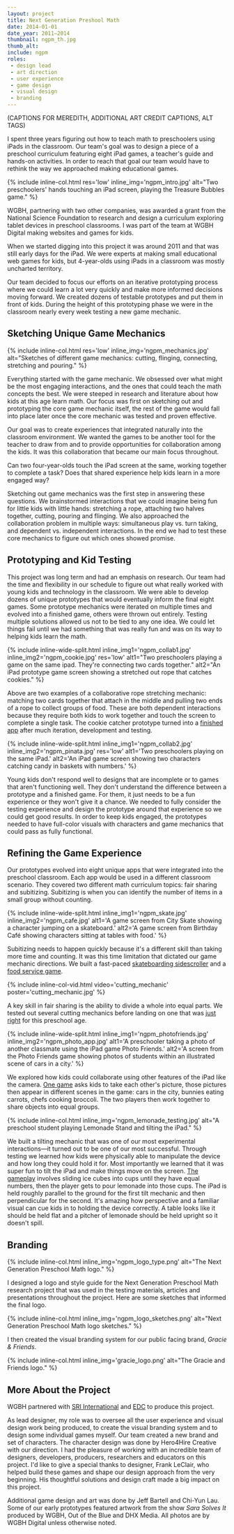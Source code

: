 ```yaml
---
layout: project
title: Next Generation Preshool Math
date: 2014-01-01
date_year: 2011–2014
thumbnail: ngpm_th.jpg
thumb_alt: 
include: ngpm
roles:
 - design lead
 - art direction
 - user experience
 - game design
 - visual design
 - branding
---
```


(CAPTIONS FOR MEREDITH, ADDITIONAL ART CREDIT CAPTIONS, ALT TAGS)

I spent three years figuring out how to teach math to preschoolers using iPads in the classroom. Our team's goal was to design a piece of a preschool curriculum featuring eight iPad games, a teacher's guide and hands-on activities. In order to reach that goal our team would have to rethink the way we approached making educational games.

{% include inline-col.html res='low' inline_img='ngpm_intro.jpg' alt="Two preschoolers' hands touching an iPad screen, playing the Treasure Bubbles game." %}

WGBH, partnering with two other companies, was awarded a grant from the National Science Foundation to research and design a curriculum exploring tablet devices in preschool classrooms. I was part of the team at WGBH Digital making websites and games for kids.

When we started digging into this project it was around 2011 and that was still early days for the iPad. We were experts at making small educational web games for kids, but 4-year-olds using iPads in a classroom was mostly uncharted territory.

Our team decided to focus our efforts on an iterative prototyping process where we could learn a lot very quickly and make more informed decisions moving forward. We created dozens of testable prototypes and put them in front of kids. During the height of this prototyping phase we were in the classroom nearly every week testing a new game mechanic.

## Sketching Unique Game Mechanics

{% include inline-col.html res='low' inline_img='ngpm_mechanics.jpg' alt="Sketches of different game mechanics: cutting, flinging, connecting, stretching and pouring." %}

Everything started with the game mechanic. We obsessed over what might be the most engaging interactions, and the ones that could teach the math concepts the best. We were steeped in research and literature about how kids at this age learn math. Our focus was first on sketching out and prototyping the core game mechanic itself, the rest of the game would fall into place later once the core mechanic was tested and proven effective. 

Our goal was to create experiences that integrated naturally into the classroom environment. We wanted the games to be another tool for the teacher to draw from and to provide opportunities for collaboration among the kids. It was this collaboration that became our main focus throughout.

Can two four-year-olds touch the iPad screen at the same, working together to complete a task? Does that shared experience help kids learn in a more engaged way? 

Sketching out game mechanics was the first step in answering these questions. We brainstormed interactions that we could imagine being fun for little kids with little hands: stretching a rope, attaching two halves together, cutting, pouring and flinging. We also approached the collaboration problem in multiple ways: simultaneous play vs. turn taking, and dependent vs. independent interactions. In the end we had to test these core mechanics to figure out which ones showed promise.

## Prototyping and Kid Testing

This project was long term and had an emphasis on research. Our team had the time and flexibility in our schedule to figure out what really worked with young kids and technology in the classroom. We were able to develop dozens of unique prototypes that would eventually inform the final eight games. Some prototype mechanics were iterated on multiple times and evolved into a finished game, others were thrown out entirely. Testing multiple solutions allowed us not to be tied to any one idea. We could let things fail until we had something that was really fun and was on its way to helping kids learn the math.

{% include inline-wide-split.html inline_img1='ngpm_collab1.jpg' inline_img2='ngpm_cookie.jpg' res='low' alt1="Two preschoolers playing a game on the same ipad. They're connecting two cards together." alt2="An iPad prototype game screen showing a stretched out rope that catches cookies." %}

Above are two examples of a collaborative rope stretching mechanic: matching two cards together that attach in the middle and pulling two ends of a rope to collect groups of food. These are both dependent interactions because they require both kids to work together and touch the screen to complete a single task. The cookie catcher prototype turned into a [finished app](https://itunes.apple.com/us/app/gracie-friends-treasure-bubbles/id922540241?mt=8) after much iteration, development and testing.

{% include inline-wide-split.html inline_img1='ngpm_collab2.jpg' inline_img2='ngpm_pinata.jpg' res='low' alt1='Two preschoolers playing on the same iPad.' alt2='An iPad game screen showing two characters catching candy in baskets with numbers.' %}

Young kids don't respond well to designs that are incomplete or to games that aren't functioning well. They don't understand the difference between a prototype and a finished game. For them, it just needs to be a fun experience or they won't give it a chance. We needed to fully consider the testing experience and design the prototype around that experience so we could get good results. In order to keep kids engaged, the prototypes needed to have full-color visuals with characters and game mechanics that could pass as fully functional.

## Refining the Game Experience

Our prototypes evolved into eight unique apps that were integrated into the preschool classroom. Each app would be used in a different classroom scenario. They covered two different math curriculum topics: fair sharing and subitizing. Subitizing is when you can identify the number of items in a small group without counting.

{% include inline-wide-split.html inline_img1='ngpm_skate.jpg' inline_img2='ngpm_cafe.jpg' alt1='A game screen from City Skate showing a character jumping on a skateboard.' alt2='A game screen from Birthday Café showing characters sitting at tables with food.' %}

Subitizing needs to happen quickly because it's a different skill than taking more time and counting. It was this time limitation that dictated our game mechanic directions. We built a fast-paced [skateboarding sidescroller](https://itunes.apple.com/us/app/gracie-friends-city-skate/id923473173?mt=8) and a [food service game](https://itunes.apple.com/us/app/gracie-friends-birthday-cafe/id923468817?mt).

{% include inline-col-vid.html video='cutting_mechanic' poster='cutting_mechanic.jpg' %}

A key skill in fair sharing is the ability to divide a whole into equal parts. We tested out several cutting mechanics before landing on one that was [just right](https://itunes.apple.com/us/app/gracie-friends-breakfast-time/id948483398?mt=8) for this preschool age.

{% include inline-wide-split.html inline_img1='ngpm_photofriends.jpg' inline_img2='ngpm_photo_app.jpg' alt1='A preschooler taking a photo of another classmate using the iPad game Photo Friends.' alt2='A screen from the Photo Friends game showing photos of students within an illustrated scene of cars in a city.' %}

We explored how kids could collaborate using other features of the iPad like the camera. [One game](https://itunes.apple.com/us/app/gracie-friends-photo-friends/id948483390?mt=8) asks kids to take each other's picture, those pictures then appear in different scenes in the game: cars in the city, bunnies eating carrots, chefs cooking broccoli. The two players then work together to share objects into equal groups.

{% include inline-col.html inline_img='ngpm_lemonade_testing.jpg' alt="A preschool student playing Lemonade Stand and tilting the iPad." %}

We built a tilting mechanic that was one of our most experimental interactions—it turned out to be one of our most successful. Through testing we learned how kids were physically able to manipulate the device and how long they could hold it for. Most importantly we learned that it was super fun to tilt the iPad and make things move on the screen. [The gameplay](https://itunes.apple.com/us/app/gracie-friends-lemonade-stand/id948483377?mt=8) involves sliding ice cubes into cups until they have equal numbers, then the player gets to pour lemonade into those cups. The iPad is held roughly parallel to the ground for the first tilt mechanic and then perpendicular for the second. It's amazing how perspective and a familiar visual can cue kids in to holding the device correctly. A table looks like it should be held flat and a pitcher of lemonade should be held upright so it doesn't spill. 

## Branding

{% include inline-col.html inline_img='ngpm_logo_type.png' alt="The Next Generation Preschool Math logo." %}

I designed a logo and style guide for the Next Generation Preschool Math research project that was used in the testing materials, articles and presentations throughout the project. Here are some sketches that informed the final logo.

{% include inline-col.html inline_img='ngpm_logo_sketches.png' alt="Next Generation Preschool Math logo sketches." %}

I then created the visual branding system for our public facing brand, <em>Gracie &amp; Friends</em>.

{% include inline-col.html inline_img='gracie_logo.png' alt="The Gracie and Friends logo." %}

## More About the Project

WGBH partnered with [SRI International](https://www.sri.com/) and [EDC](https://www.edc.org/) to produce this project. 

As lead designer, my role was to oversee all the user experience and visual design work being produced, to create the visual branding system and to design some individual games myself. Our team created a new brand and set of characters. The character design was done by Hero4Hire Creative with our direction. I had the pleasure of working with an incredible team of designers, developers, producers, researchers and educators on this project. I'd like to give a special thanks to designer, Frank LeClair, who helped build these games and shape our design approach from the very beginning. His thoughtful solutions and design craft made a big impact on this project. 

Additional game design and art was done by Jeff Bartell and Chi-Yun Lau. Some of our early prototypes featured artwork from the show <em>Sara Solves It</em> produced by WGBH, Out of the Blue and DHX Media. All photos are by WGBH Digital unless otherwise noted.


